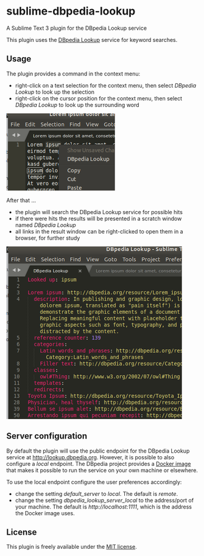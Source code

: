 # sublime-dbpedia-lookup
A  Sublime Text 3 plugin for the DBpedia Lookup service

This plugin uses the [DBpedia Lookup](https://github.com/dbpedia/lookup) service for keyword searches.   

## Usage

The plugin provides a command in the context menu:

* right-click on a text selection for the context menu, then select _DBpedia Lookup_ to look up the selection
* right-click on the cursor position for the context menu, then select _DBpedia Lookup_ to look up the surrounding word

![Selecting for lookup](docs/ipsum1.png)

After that ...

* the plugin will search the DBpedia Lookup service for possible hits
* if there were hits the results will be presented in a scratch window named _DBpedia Lookup_
* all links in the result window can be right-clicked to open them in a browser, for further study

![Result view](docs/ipsum2.png)

## Server configuration

By default the plugin will use the public endpoint for the DBpedia Lookup service at http://lookup.dbpedia.org. However, it is possible to also configure a _local_ endpoint. The DBpedia project provides a [Docker image](https://hub.docker.com/r/dbpedia/lookup/) that makes it possible to run the service on your own machine or elsewhere.

To use the local endpoint configure the user preferences accordingly:

* change the setting _default_server_ to _local_. The default is _remote_.
* change the setting _dbpedia_lookup_server_local_ to the address/port of your machine. The default is _http://localhost:1111_, which is the address the Docker image uses.

## License

This plugin is freely available under the [MIT license](LICENSE).


